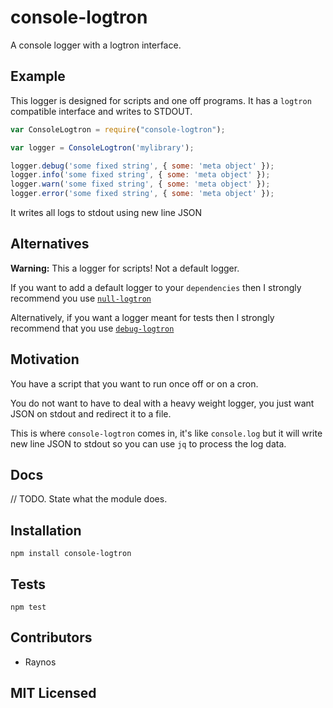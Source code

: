 # console-logtron

<!--
    [![build status][build-png]][build]
    [![Coverage Status][cover-png]][cover]
    [![Davis Dependency status][dep-png]][dep]
-->

<!-- [![NPM][npm-png]][npm] -->

A console logger with a logtron interface.

## Example

This logger is designed for scripts and one off programs.
It has a `logtron` compatible interface and writes to STDOUT.


```js
var ConsoleLogtron = require("console-logtron");

var logger = ConsoleLogtron('mylibrary');

logger.debug('some fixed string', { some: 'meta object' });
logger.info('some fixed string', { some: 'meta object' });
logger.warn('some fixed string', { some: 'meta object' });
logger.error('some fixed string', { some: 'meta object' });
```

It writes all logs to stdout using new line JSON

## Alternatives

**Warning:** This a logger for scripts! Not a default logger.

If you want to add a default logger to your `dependencies`
  then I strongly recommend you use [`null-logtron`][null-logtron]

Alternatively, if you want a logger meant for tests then I strongly
  recommend that you use [`debug-logtron`][debug-logtron]

## Motivation

You have a script that you want to run once off or on a cron.

You do not want to have to deal with a heavy weight logger, you
just want JSON on stdout and redirect it to a file.

This is where `console-logtron` comes in, it's like `console.log`
  but it will write new line JSON to stdout so you can use `jq`
  to process the log data.

## Docs

// TODO. State what the module does.

## Installation

`npm install console-logtron`

## Tests

`npm test`

## Contributors

 - Raynos

## MIT Licensed

  [build-png]: https://secure.travis-ci.org/Raynos/console-logtron.png
  [build]: https://travis-ci.org/Raynos/console-logtron
  [cover-png]: https://coveralls.io/repos/Raynos/console-logtron/badge.png
  [cover]: https://coveralls.io/r/Raynos/console-logtron
  [dep-png]: https://david-dm.org/Raynos/console-logtron.png
  [dep]: https://david-dm.org/Raynos/console-logtron
  [npm-png]: https://nodei.co/npm/console-logtron.png?stars&downloads
  [npm]: https://nodei.co/npm/console-logtron
  [null-logtron]: https://github.com/Raynos/null-logtron
  [debuglog]: https://github.com/sam-github/node-debuglog
  [debug-logtron]: https://github.com/Raynos/debug-logtron
